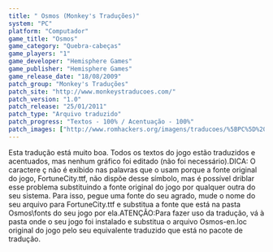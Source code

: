 ```yaml
---
title: " Osmos (Monkey's Traduções)"
system: "PC"
platform: "Computador"
game_title: "Osmos"
game_category: "Quebra-cabeças"
game_players: "1"
game_developer: "Hemisphere Games"
game_publisher: "Hemisphere Games"
game_release_date: "18/08/2009"
patch_group: "Monkey's Traduções"
patch_site: "http://www.monkeystraducoes.com/"
patch_version: "1.0"
patch_release: "25/01/2011"
patch_type: "Arquivo traduzido"
patch_progress: "Textos - 100% / Acentuação - 100%"
patch_images: ["http://www.romhackers.org/imagens/traducoes/%5BPC%5D%20Osmos%20-%20Monkey's%20Tradu%C3%A7%C3%B5es%20-%201.jpg","http://www.romhackers.org/imagens/traducoes/%5BPC%5D%20Osmos%20-%20Monkey's%20Tradu%C3%A7%C3%B5es%20-%202.jpg","http://www.romhackers.org/imagens/traducoes/%5BPC%5D%20Osmos%20-%20Monkey's%20Tradu%C3%A7%C3%B5es%20-%203.jpg"]
---
```

Esta tradução está muito boa. Todos os textos do jogo estão traduzidos e acentuados, mas nenhum gráfico foi editado (não foi necessário).DICA: O caractere ç não é exibido nas palavras que o usam porque a fonte original do jogo, FortuneCity.ttf, não dispõe desse símbolo, mas é possível driblar esse problema substituindo a fonte original do jogo por qualquer outra do seu sistema. Para isso, pegue uma fonte do seu agrado, mude o nome do seu arquivo para FortuneCity.ttf e substitua a fonte que está na pasta Osmos\fonts do seu jogo por ela.ATENÇÃO:Para fazer uso da tradução, vá à pasta onde o seu jogo foi instalado e substitua o arquivo Osmos-en.loc original do jogo pelo seu equivalente traduzido que está no pacote de tradução.